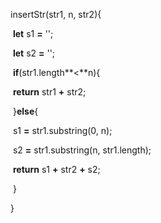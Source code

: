   insertStr(str1, n, str2){ 

​    **let** s1 **=** '';

​    **let** s2 **=** '';

​    **if**(str1.length**<**n){

​        **return** str1 **+** str2;

​    }**else**{

​        s1 **=** str1.substring(0, n);

​        s2 **=** str1.substring(n, str1.length);

​        **return** s1 **+** str2 **+** s2;

​    }

  }